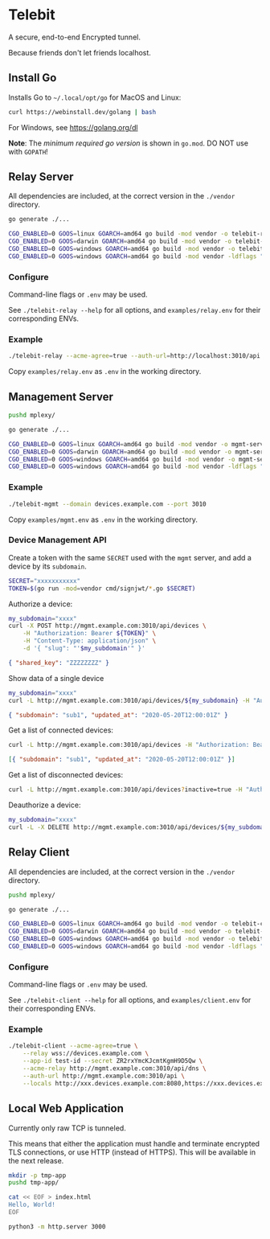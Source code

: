 # Telebit

A secure, end-to-end Encrypted tunnel.

Because friends don't let friends localhost.

## Install Go

Installs Go to `~/.local/opt/go` for MacOS and Linux:

```bash
curl https://webinstall.dev/golang | bash
```

For Windows, see https://golang.org/dl

**Note**: The _minimum required go version_ is shown in `go.mod`. DO NOT use with `GOPATH`!

## Relay Server

All dependencies are included, at the correct version in the `./vendor` directory.

```bash
go generate ./...

CGO_ENABLED=0 GOOS=linux GOARCH=amd64 go build -mod vendor -o telebit-relay-linux ./cmd/telebit-relay/*.go
CGO_ENABLED=0 GOOS=darwin GOARCH=amd64 go build -mod vendor -o telebit-relay-macos ./cmd/telebit-relay/*.go
CGO_ENABLED=0 GOOS=windows GOARCH=amd64 go build -mod vendor -o telebit-relay-windows-debug.exe ./cmd/telebit-relay/*.go
CGO_ENABLED=0 GOOS=windows GOARCH=amd64 go build -mod vendor -ldflags "-H windowsgui" -o telebit-relay-windows.exe ./cmd/telebit-relay/*.go
```

### Configure

Command-line flags or `.env` may be used.

See `./telebit-relay --help` for all options, and `examples/relay.env` for their corresponding ENVs.

### Example

```bash
./telebit-relay --acme-agree=true --auth-url=http://localhost:3010/api
```

Copy `examples/relay.env` as `.env` in the working directory.

## Management Server

```bash
pushd mplexy/

go generate ./...

CGO_ENABLED=0 GOOS=linux GOARCH=amd64 go build -mod vendor -o mgmt-server-linux ./mgmt/cmd/mgmt/*.go
CGO_ENABLED=0 GOOS=darwin GOARCH=amd64 go build -mod vendor -o mgmt-server-macos ./mgmt/cmd/mgmt/*.go
CGO_ENABLED=0 GOOS=windows GOARCH=amd64 go build -mod vendor -o mgmt-server-windows-debug.exe ./mgmt/cmd/mgmt/*.go
CGO_ENABLED=0 GOOS=windows GOARCH=amd64 go build -mod vendor -ldflags "-H windowsgui" -o mgmt-server-windows.exe ./mgmt/cmd/mgmt/*.go
```

### Example

```bash
./telebit-mgmt --domain devices.example.com --port 3010
```

Copy `examples/mgmt.env` as `.env` in the working directory.

### Device Management API

Create a token with the same `SECRET` used with the `mgmt` server,
and add a device by its `subdomain`.

```bash
SECRET="xxxxxxxxxxx"
TOKEN=$(go run -mod=vendor cmd/signjwt/*.go $SECRET)
```

Authorize a device:

```bash
my_subdomain="xxxx"
curl -X POST http://mgmt.example.com:3010/api/devices \
    -H "Authorization: Bearer ${TOKEN}" \
    -H "Content-Type: application/json" \
    -d '{ "slug": "'$my_subdomain'" }'
```

```json
{ "shared_key": "ZZZZZZZZ" }
```

Show data of a single device

```bash
my_subdomain="xxxx"
curl -L http://mgmt.example.com:3010/api/devices/${my_subdomain} -H "Authorization: Bearer ${TOKEN}"
```

```json
{ "subdomain": "sub1", "updated_at": "2020-05-20T12:00:01Z" }
```

Get a list of connected devices:

```bash
curl -L http://mgmt.example.com:3010/api/devices -H "Authorization: Bearer ${TOKEN}"
```

```json
[{ "subdomain": "sub1", "updated_at": "2020-05-20T12:00:01Z" }]
```

Get a list of disconnected devices:

```bash
curl -L http://mgmt.example.com:3010/api/devices?inactive=true -H "Authorization: Bearer ${TOKEN}"
```

Deauthorize a device:

```bash
my_subdomain="xxxx"
curl -L -X DELETE http://mgmt.example.com:3010/api/devices/${my_subdomain} -H "Authorization: Bearer ${TOKEN}"
```

## Relay Client

All dependencies are included, at the correct version in the `./vendor` directory.

```bash
pushd mplexy/

go generate ./...

CGO_ENABLED=0 GOOS=linux GOARCH=amd64 go build -mod vendor -o telebit-client-linux ./cmd/telebit/*.go
CGO_ENABLED=0 GOOS=darwin GOARCH=amd64 go build -mod vendor -o telebit-client-macos ./cmd/telebit/*.go
CGO_ENABLED=0 GOOS=windows GOARCH=amd64 go build -mod vendor -o telebit-client-windows-debug.exe ./cmd/telebit/*.go
CGO_ENABLED=0 GOOS=windows GOARCH=amd64 go build -mod vendor -ldflags "-H windowsgui" -o telebit-client-windows.exe ./cmd/telebit/*.go
```

### Configure

Command-line flags or `.env` may be used.

See `./telebit-client --help` for all options, and `examples/client.env` for their corresponding ENVs.

### Example

```bash
./telebit-client --acme-agree=true \
    --relay wss://devices.example.com \
    --app-id test-id --secret ZR2rxYmcKJcmtKgmH9D5Qw \
    --acme-relay http://mgmt.example.com:3010/api/dns \
    --auth-url http://mgmt.example.com:3010/api \
    --locals http://xxx.devices.example.com:8080,https://xxx.devices.example.com:8080
```

## Local Web Application

Currently only raw TCP is tunneled.

This means that either the application must handle and terminate encrypted TLS connections, or use HTTP (instead of HTTPS).
This will be available in the next release.

```bash
mkdir -p tmp-app
pushd tmp-app/

cat << EOF > index.html
Hello, World!
EOF

python3 -m http.server 3000
```
